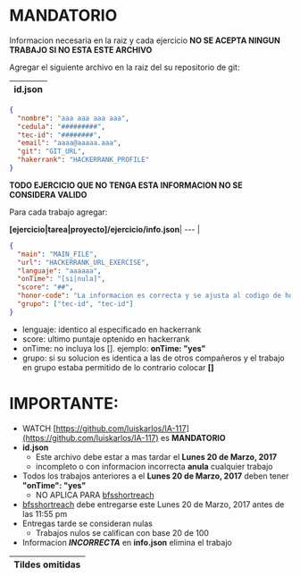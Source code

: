 # MANDATORIO 

Informacion necesaria en la raiz y cada ejercicio
**NO SE ACEPTA NINGUN TRABAJO SI NO ESTA ESTE ARCHIVO**

Agregar el siguiente archivo en la raiz del su repositorio de git:

**id.json**|
--- |
```json
{
  "nombre": "aaa aaa aaa aaa",
  "cedula": "#########",
  "tec-id": "########",
  "email": "aaaa@aaaaa.aaa",
  "git": "GIT_URL",
  "hakerrank": "HACKERRANK_PROFILE"
}
```
**TODO EJERCICIO QUE NO TENGA ESTA INFORMACION NO SE CONSIDERA VALIDO**

Para cada trabajo agregar:

**[ejercicio|tarea|proyecto]/ejercicio/info.json**|
--- |
```json
{
  "main": "MAIN_FILE",
  "url": "HACKERRANK_URL_EXERCISE",
  "languaje": "aaaaaa",
  "onTime": "[si|nula]",
  "score": "##",
  "honor-code": "La informacion es correcta y se ajusta al codigo de honor y reglamentos establecidos",
  "grupo": ["tec-id", "tec-id"]
}
```
* lenguaje: identico al especificado en hackerrank
* score: ultimo puntaje optenido en hackerrank
* onTime: no incluya los []. ejemplo: **onTime: "yes"**
* grupo: si su solucion es identica a las de otros compañeros y el trabajo en grupo estaba permitido
        de lo contrario colocar **[]**

# IMPORTANTE:
* WATCH [https://github.com/luiskarlos/IA-117](https://github.com/luiskarlos/IA-117) es **MANDATORIO**
* **id.json** 
   * Este archivo debe estar a mas tardar el **Lunes 20 de Marzo, 2017**
   * incompleto o con informacion incorrecta **anula** cualquier trabajo
* Todos los trabajos anteriores a el **Lunes 20 de Marzo, 2017** deben tener **"onTime": "yes"**
   * NO APLICA PARA [bfsshortreach](https://www.hackerrank.com/challenges/bfsshortreach)
* [bfsshortreach](https://www.hackerrank.com/challenges/bfsshortreach) debe entregarse este Lunes 20 de Marzo, 2017 antes de las 11:55 pm
* Entregas tarde se consideran nulas
   * Trabajos nulos se califican con base 20 de 100
* Informacion ***INCORRECTA*** en **info.json** elimina el trabajo


Tildes omitidas|
--- |


